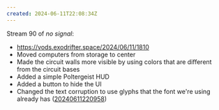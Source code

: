 ```yaml
---
created: 2024-06-11T22:08:34Z
---
```


Stream 90 of _no signal_:
- https://vods.exodrifter.space/2024/06/11/1810
- Moved computers from storage to center
- Made the circuit walls more visible by using colors that are different from the circuit bases
- Added a simple Poltergeist HUD
- Added a button to hide the UI
- Changed the text corruption to use glyphs that the font we're using already has ([20240611220958](20240611220958.md))
